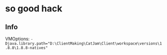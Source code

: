 # so good hack

## Info
VMOptions: `-Djava.library.path="D:\ClientMaking\CatJam\Client\workspace\versions\1.8.8\1.8.8-natives"` 
